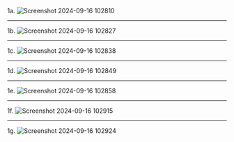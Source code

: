 1a.
![Screenshot 2024-09-16 102810](https://github.com/user-attachments/assets/ad240ef8-bef9-4b08-9413-9ae4881db2c6)
________________________________________________________________________________________________________________
1b.
![Screenshot 2024-09-16 102827](https://github.com/user-attachments/assets/d6c67fc2-1c3c-4209-ade8-455c60866748)
________________________________________________________________________________________________________________
1c.
![Screenshot 2024-09-16 102838](https://github.com/user-attachments/assets/762e45f5-07ac-40d5-ba88-d10475c5cd02)
________________________________________________________________________________________________________________
1d.
![Screenshot 2024-09-16 102849](https://github.com/user-attachments/assets/84caed5f-e8ad-44a6-a538-5e5dc4ee6e20)
________________________________________________________________________________________________________________
1e.
![Screenshot 2024-09-16 102858](https://github.com/user-attachments/assets/2e47a422-544a-4b65-9b0c-4c250b6ba7c4)
________________________________________________________________________________________________________________
1f.
![Screenshot 2024-09-16 102915](https://github.com/user-attachments/assets/bc26c791-960c-43f1-9608-65c068eb6a7b)
________________________________________________________________________________________________________________
1g.
![Screenshot 2024-09-16 102924](https://github.com/user-attachments/assets/8cbdffe7-8140-46bf-82c3-60ecd30cffa8)
